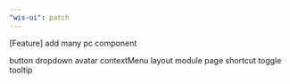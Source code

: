 ```yaml
---
"wis-ui": patch
---
```


[Feature] add many pc component

button
dropdown
avatar
contextMenu
layout
module
page
shortcut
toggle
tooltip

